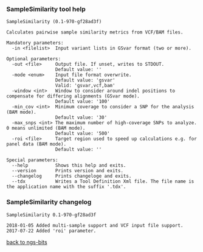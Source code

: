 ### SampleSimilarity tool help
    SampleSimilarity (0.1-970-gf28ad3f)
	
	Calculates pairwise sample similarity metrics from VCF/BAM files.
	
	Mandatory parameters:
	  -in <filelist>  Input variant lists in GSvar format (two or more).
	
	Optional parameters:
	  -out <file>     Output file. If unset, writes to STDOUT.
	                  Default value: ''
	  -mode <enum>    Input file format overwrite.
	                  Default value: 'gsvar'
	                  Valid: 'gsvar,vcf,bam'
	  -window <int>   Window to consider around indel positions to compensate for differing alignments (GSvar mode).
	                  Default value: '100'
	  -min_cov <int>  Minimum coverage to consider a SNP for the analysis (BAM mode).
	                  Default value: '30'
	  -max_snps <int> The maximum number of high-coverage SNPs to analyze. 0 means unlimited (BAM mode).
	                  Default value: '500'
	  -roi <file>     Target region used to speed up calculations e.g. for panel data (BAM mode).
	                  Default value: ''
	
	Special parameters:
	  --help          Shows this help and exits.
	  --version       Prints version and exits.
	  --changelog     Prints changeloge and exits.
	  --tdx           Writes a Tool Definition Xml file. The file name is the application name with the suffix '.tdx'.
	
### SampleSimilarity changelog
    SampleSimilarity 0.1-970-gf28ad3f
	
	2018-01-05 Added multi-sample support and VCF input file support.
	2017-07-22 Added 'roi' parameter.
[back to ngs-bits](https://github.com/imgag/ngs-bits)

